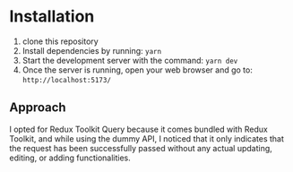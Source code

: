 # Installation

1. clone this repository
2. Install dependencies by running: `yarn`
3. Start the development server with the command: `yarn dev`
4. Once the server is running, open your web browser and go to: `http://localhost:5173/`

## Approach

I opted for Redux Toolkit Query because it comes bundled with Redux Toolkit, and while using the dummy API, I noticed that it only indicates that the request has been successfully passed without any actual updating, editing, or adding functionalities.
